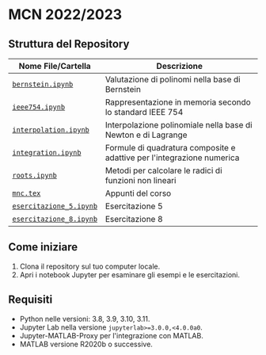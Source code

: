 # MCN 2022/2023 

## Struttura del Repository

| Nome File/Cartella                              | Descrizione                                                                 |
|-------------------------------------------------|-----------------------------------------------------------------------------|
| [`bernstein.ipynb`](./esempi/bernstein.ipynb)          | Valutazione di polinomi nella base di Bernstein                      |
| [`ieee754.ipynb`](./esempi/ieee754.ipynb)              | Rappresentazione in memoria secondo lo standard IEEE 754             |
| [`interpolation.ipynb`](./esempi/interpolation.ipynb)  | Interpolazione polinomiale nella base di Newton e di Lagrange        |
| [`integration.ipynb`](./esempi/integration.ipynb)      | Formule di quadratura composite e adattive per l'integrazione numerica |
| [`roots.ipynb`](./esempi/roots.ipynb)                  | Metodi per calcolare le radici di funzioni non lineari               |
| [`mnc.tex`](./mnc.tex)                                 | Appunti del corso                                                    |
| [`esercitazione_5.ipynb`](./esercitazioni/esercitazione_5/esercitazione.ipynb) | Esercitazione 5                              |
| [`esercitazione_8.ipynb`](./esercitazioni/esercitazione_8/esercitazione.ipynb) | Esercitazione 8                              |

## Come iniziare

1. Clona il repository sul tuo computer locale.
2. Apri i notebook Jupyter per esaminare gli esempi e le esercitazioni.

## Requisiti

- Python nelle versioni: 3.8, 3.9, 3.10, 3.11.
- Jupyter Lab nella versione `jupyterlab>=3.0.0,<4.0.0a0`.
- Jupyter-MATLAB-Proxy per l'integrazione con MATLAB.
- MATLAB versione R2020b o successive.

